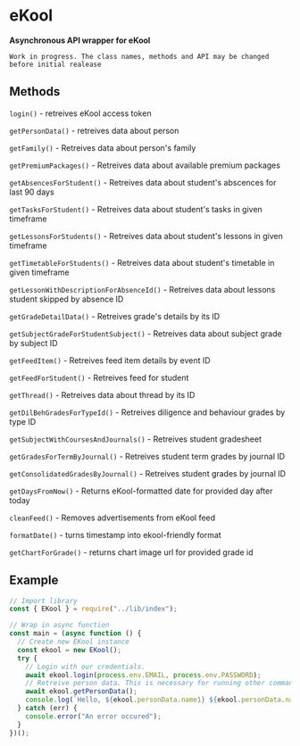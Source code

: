# eKool

**Asynchronous API wrapper for eKool**

```
Work in progress. The class names, methods and API may be changed before initial realease
```

## Methods

`login()` - retreives eKool access token

`getPersonData()` - retreives data about person

`getFamily()` - Retreives data about person's family

`getPremiumPackages()` - Retreives data about available premium packages

`getAbsencesForStudent()` - Retreives data about student's abscences for last 90 days

`getTasksForStudent()` - Retreives data about student's tasks in given timeframe

`getLessonsForStudents()` - Retreives data about student's lessons in given timeframe

`getTimetableForStudents()` - Retreives data about student's timetable in given timeframe

`getLessonWithDescriptionForAbsenceId()` - Retreives data about lessons student skipped by absence ID

`getGradeDetailData()` - Retreives grade's details by its ID

`getSubjectGradeForStudentSubject()` - Retreives data about subject grade by subject ID

`getFeedItem()` - Retreives feed item details by event ID

`getFeedForStudent()` - Retreives feed for student

`getThread()` - Retreives data about thread by its ID

`getDilBehGradesForTypeId()` - Retreives diligence and behaviour grades by type ID

`getSubjectWithCoursesAndJournals()` - Retreives student gradesheet

`getGradesForTermByJournal()` - Retreives student term grades by journal ID

`getConsolidatedGradesByJournal()` - Retreives student grades by journal ID

`getDaysFromNow()` - Returns eKool-formatted date for provided day after today

`cleanFeed()` - Removes advertisements from eKool feed

`formatDate()` - turns timestamp into ekool-friendly format

`getChartForGrade()` - returns chart image url for provided grade id

## Example

```js
// Import library
const { EKool } = require("../lib/index");

// Wrap in async function
const main = (async function () {
  // Create new EKool instance
  const ekool = new EKool();
  try {
    // Login with our credentials.
    await ekool.login(process.env.EMAIL, process.env.PASSWORD);
    // Retreive person data. This is necessary for running other commands
    await ekool.getPersonData();
    console.log(`Hello, ${ekool.personData.name1} ${ekool.personData.name2}!`);
  } catch (err) {
    console.error("An error occured");
  }
})();
```
